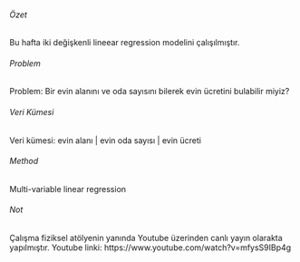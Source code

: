 <h6> Özet </h6>
Bu hafta iki değişkenli lineear regression modelini çalışılmıştır. 

<h6> Problem </h6>
Problem: Bir evin alanını ve oda sayısını bilerek evin ücretini bulabilir miyiz?

<h6> Veri Kümesi </h6>
Veri kümesi: evin alanı | evin oda sayısı | evin ücreti

<h6> Method </h6>
Multi-variable linear  regression

<h6> Not </h6>
Çalışma fiziksel atölyenin yanında Youtube üzerinden canlı yayın olarakta yapılmıştır. Youtube linki: https://www.youtube.com/watch?v=mfysS9IBp4g
